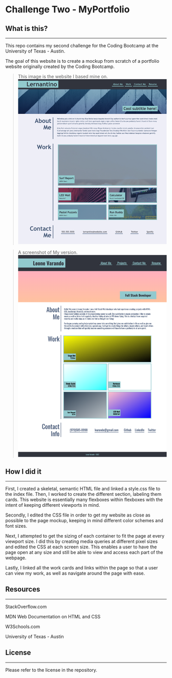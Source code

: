 # Challenge Two - MyPortfolio

## What is this?
---

This repo contains my second challenge for the Coding Bootcamp at the University of Texas - Austin. 

The goal of this website is to create a mockup from scratch of a portfolio website originally created by the Coding Bootcamp. 

>This image is the website I based mine on.
![screenshot-of-mockup](assets/images/challenge-2-screenshot.png)

>A screenshot of My version.
![my-version-of-the-mockup-website](assets/images/my-version.png)

## How I did it
---

First, I created a skeletal, semantic HTML file and linked a style.css file to the index file. Then, I worked to create the different section, labeling them cards. This website is essentially many flexboxes within flexboxes with the intent of keeping different viewports in mind. 

Secondly, I edited the CSS file in order to get my website as close as possible to the page mockup, keeping in mind different color schemes and font sizes.

Next, I attempted to get the sizing of each container to fit the page at every viewport size. I did this by creating media queries at different pixel sizes and edited the CSS at each screen size. This enables a user to have the page open at any size and still be able to view and access each part of the webpage.

Lastly, I linked all the work cards and links within the page so that a user can view my work, as well as navigate around the page with ease.

## Resources
---

StackOverflow.com

MDN Web Documentation on HTML and CSS

W3Schools.com

University of Texas - Austin

## License
---

Please refer to the license in the repository.